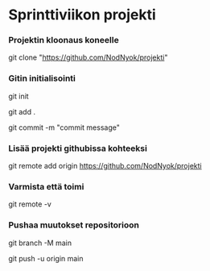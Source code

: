 # Sprinttiviikon projekti

### Projektin kloonaus koneelle

git clone "https://github.com/NodNyok/projekti"

### Gitin initialisointi

git init

git add .

git commit -m "commit message"

### Lisää projekti githubissa kohteeksi

git remote add origin https://github.com/NodNyok/projekti

### Varmista että toimi

git remote -v

### Pushaa muutokset repositorioon

git branch -M main

git push -u origin main
